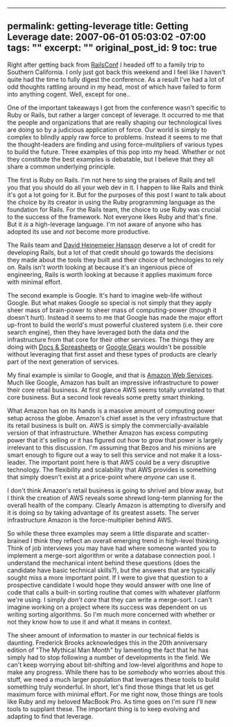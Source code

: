 ----- 
permalink: getting-leverage
title: Getting Leverage
date: 2007-06-01 05:03:02 -07:00
tags: ""
excerpt: ""
original_post_id: 9
toc: true
-----
Right after getting back from [RailsConf](http://conferences.oreillynet.com/rails/) I headed off to a family trip to Southern California. I only just got back this weekend and I feel like I haven't quite had the time to fully digest the conference. As a result I've had a lot of odd thoughts rattling around in my head, most of which have failed to form into anything cogent. Well, except for one..

One of the important takeaways I got from the conference wasn't specific to Ruby or Rails, but rather a larger concept of leverage. It occurred to me that the people and organizations that are really shaping our technological lives are doing so by a judicious application of force. Our world is simply to complex to blindly apply raw force to problems. Instead it seems to me that the thought-leaders are finding and using force-mulitpliers of various types to build the future. Three examples of this pop into my head. Whether or not they constitute the best examples is debatable, but I believe that they all share a common underlying principle.

The first is Ruby on Rails. I'm not here to sing the praises of Rails and tell you that you should do all your web dev in it. I happen to like Rails and think it's got a lot going for it. But for the purposes of this post I want to talk about the choice by its creator in using the Ruby programming language as the foundation for Rails. For the Rails team, the choice to use Ruby was crucial to the success of the framework. Not everyone likes Ruby and that's fine. But it _is_ a high-leverage language. I'm not aware of anyone who has adopted its use and _not_ become more productive.

The Rails team and [David Heinemeier Hansson](http://www.loudthinking.com/) deserve a lot of credit for developing Rails, but a lot of that credit should go towards the decisions they made about the tools they built and their choice of technologies to rely on. Rails isn't worth looking at because it's an ingenious piece of engineering, Rails is worth looking at because it applies maximum force with minimal effort.

The second example is Google. It's hard to imagine web-life without Google. But what makes Google so special is not simply that they apply sheer mass of brain-power to sheer mass of computing-power (though it doesn't hurt). Instead it seems to me that Google has made the major effort up-front to build the world's must powerful clustered system (i.e. their core search engine), then they have leveraged both the data _and_ the infrastructure from that core for their other services. The things they are doing with [Docs & Spreasheets](http://docs.google.com/) or [Google Gears](http://code.google.com/apis/gears/) wouldn't be possible without leveraging that first asset and these types of products are clearly part of the next generation of services.

My final example is similar to Google, and that is [Amazon Web Services](http://aws.amazon.com/). Much like Google, Amazon has built an impressive infrastructure to power their core retail business. At first glance AWS seems totally unrelated to that core business. But a second look reveals some pretty smart thinking.

What Amazon has on its hands is a massive amount of computing power setup across the globe. Amazon's chief asset is the very infrastructure that its retail business is built on. AWS is simply the commercially-available version of that infrastructure. Whether Amazon has excess computing power that it's selling or it has figured out how to grow that power is largely irrelevant to this discussion. I'm assuming that Bezos and his minions are smart enough to figure out a way to sell this service and not make it a loss-leader. The important point here is that AWS could be a very disruptive technology. The flexibility and scalability that AWS provides is something that simply doesn't exist at a price-point where _anyone_ can use it.

I don't think Amazon's retail business is going to shrivel and blow away, but I think the creation of AWS reveals some shrewd long-term planning for the overall health of the company. Clearly Amazon is attempting to diversify and it is doing so by taking advantage of its greatest assets. The server infrastructure Amazon is the force-multiplier behind AWS.

So while these three examples may seem a little disparate and scatter-brained I think they reflect an overall emerging trend in high-level thinking. Think of job interviews you may have had where someone wanted you to implement a merge-sort algorithm or write a database connection pool. I understand the mechanical intent behind these questions (does the candidate have basic technical skills?), but the answers that are typically sought miss a more important point. If I were to give that question to a prospective candidate I would hope they would answer with one line of code that calls a built-in sorting routine that comes with whatever platform we're using. I simply _don't care_ that they can write a merge-sort. I can't imagine working on a project where its success was dependent on us writing sorting algorithms. So I'm much more concerned with whether or not they know how to use it and what it means in context.

The sheer amount of information to master in our technical fields is daunting. Frederick Brooks acknowledges this in the 20th anniversary edition of "The Mythical Man Month" by lamenting the fact that he has simply had to stop following a number of developments in the field. We can't keep worrying about bit-shifting and low-level algorithms and hope to make any progress. While there has to be _somebody_ who worries about this stuff, we need a much larger population that leverages these tools to build something truly wonderful. In short, let's find those things that let us get maximum force with minimal effort. For me right now, those things are tools like Ruby and my beloved MacBook Pro. As time goes on I'm sure I'll new tools to supplant these. The important thing is to keep evolving and adapting to find that leverage.
